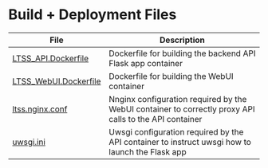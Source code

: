 # Build + Deployment Files

| File | Description |
| ---- | ----------- |
| [LTSS_API.Dockerfile](LTSS_API.Dockerfile) | Dockerfile for building the backend API Flask app container |
| [LTSS_WebUI.Dockerfile](LTSS_WebUI.Dockerfile) | Dockerfile for building the WebUI container |
| [ltss.nginx.conf](ltss.nginx.conf) | Nnginx configuration required by the WebUI container to correctly proxy API calls to the API container |
| [uwsgi.ini](uwsgi.ini) | Uwsgi configuration required by the API container to instruct uwsgi how to launch the Flask app |
